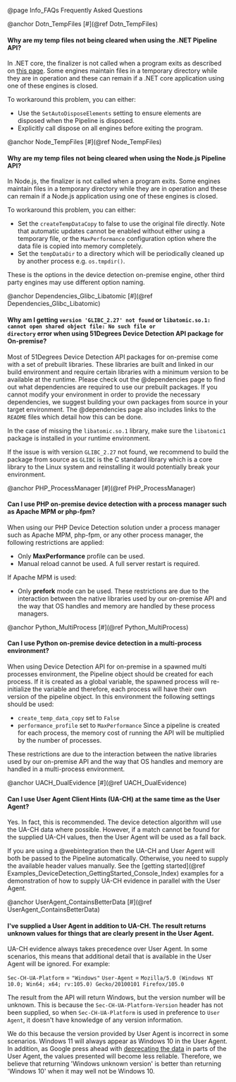 @page Info_FAQs Frequently Asked Questions

@anchor Dotn_TempFiles
[#](@ref Dotn_TempFiles) 
#### Why are my temp files not being cleared when using the .NET Pipeline API?

In .NET core, the finalizer is not called when a program exits as described on [this page](https://docs.microsoft.com/en-us/dotnet/csharp/programming-guide/classes-and-structs/destructors). Some engines maintain files in a temporary directory while they are in operation and these can remain if a .NET core application using one of these engines is closed.

To workaround this problem, you can either:
- Use the `SetAutoDisposeElements` setting to ensure elements are disposed when the Pipeline is disposed.
- Explicitly call dispose on all engines before exiting the program.

@anchor Node_TempFiles
[#](@ref Node_TempFiles) 
#### Why are my temp files not being cleared when using the Node.js Pipeline API?  

In Node.js, the finalizer is not called when a program exits. Some engines maintain files in a temporary directory while they are in operation and these can remain if a Node.js application using one of these engines is closed.

To workaround this problem, you can either:
- Set the `createTempDataCopy` to false to use the original file directly. Note that automatic updates cannot be enabled without either using a 
temporary file, or the `MaxPerformance` configuration option where the data file is copied into memory completely.
- Set the `tempDataDir` to a directory which will be periodically cleaned up by another process e.g. `os.tmpdir()`.

These is the options in the device detection on-premise engine, other third party engines may use different option naming.

@anchor Dependencies_Glibc_Libatomic
[#](@ref Dependencies_Glibc_Libatomic)
#### Why am I getting <code>version 'GLIBC_2.27' not found</code> or <code>libatomic.so.1: cannot open shared object file: No such file or directory</code> error when using 51Degrees Device Detection API package for On-premise?

Most of 51Degrees Device Detection API packages for on-premise come with a set of prebuilt libraries. These libraries are built and linked in our build environment and require certain libraries with a minimum version to be available at the runtime. Please check out the @dependencies page to find out what dependencies are required to use our prebuilt packages. If you cannot modify your environment in order to provide the necessary dependencies, we suggest building your own packages from source in your target environment. The @dependencies page also includes links to the `README` files which detail how this can be done.

In the case of missing the `libatomic.so.1` library, make sure the `libatomic1` package is installed in your runtime environment.

If the issue is with version `GLIBC_2.27` not found, we recommend to build the package from source as `GLIBC` is the C standard library which is a core library to the Linux system and reinstalling it would potentially break your environment.

@anchor PHP_ProcessManager
[#](@ref PHP_ProcessManager)
#### Can I use PHP on-premise device detection with a process manager such as Apache MPM or php-fpm? 

When using our PHP Device Detection solution under a process manager such as Apache MPM, php-fpm, or any other process manager, the following restrictions are applied:
-	Only **MaxPerformance** profile can be used.
-	Manual reload cannot be used. A full server restart is required.

If Apache MPM is used:
-	Only **prefork** mode can be used.
These restrictions are due to the interaction between the native libraries used by our on-premise API and the way that OS handles and memory are handled by these process managers.

@anchor Python_MultiProcess
[#](@ref Python_MultiProcess)
#### Can I use Python on-premise device detection in a multi-process environment?

When using Device Detection API for on-premise in a spawned multi processes environment, the Pipeline object should be created for each process. If it is created as a global variable, the spawned process will re-initialize the variable and therefore, each process will have their own version of the pipeline object. In this environment the following settings should be used:
- `create_temp_data_copy` set to `False`
- `performance_profile` set to `MaxPerformance`
Since a pipeline is created for each process, the memory cost of running the API will be multiplied by the number of processes.

These restrictions are due to the interaction between the native libraries used by our on-premise API and the way that OS handles and memory are handled in a multi-process environment.

@anchor UACH_DualEvidence
[#](@ref UACH_DualEvidence)
#### Can I use User Agent Client Hints (UA-CH) at the same time as the User Agent? 

Yes. In fact, this is recommended. The device detection algorithm will use the UA-CH data where possible. 
However, if a match cannot be found for the supplied UA-CH values, then the User Agent will be used as a fall back.

If you are using a @webintegration then the UA-CH and User Agent will both be passed to the Pipeline 
automatically. Otherwise, you need to supply the available header values manually. See the [getting started](@ref Examples_DeviceDetection_GettingStarted_Console_Index) examples for a demonstration of how to supply 
UA-CH evidence in parallel with the User Agent.

@anchor UserAgent_ContainsBetterData
[#](@ref UserAgent_ContainsBetterData)
#### I've supplied a User Agent in addition to UA-CH. The result returns unknown values for things that are clearly present in the User Agent.

UA-CH evidence always takes precedence over User Agent. In some scenarios, this means that additional detail that is available in the User Agent will be ignored. For example:

`Sec-CH-UA-Platform` = `"Windows"`
`User-Agent` = `Mozilla/5.0 (Windows NT 10.0; Win64; x64; rv:105.0) Gecko/20100101 Firefox/105.0`

The result from the API will return Windows, but the version number will be unknown.
This is because the `Sec-CH-UA-Platform-Version` header has not been supplied, so when `Sec-CH-UA-Platform` is used in preference to `User Agent`, it doesn't have knowledge of any version information.

We do this because the version provided by User Agent is incorrect in some scenarios. Windows 11 will always appear as Windows 10 in the User Agent. In addition, as Google press ahead with [deprecating the data](https://www.chromium.org/updates/ua-reduction/) in parts of the User Agent, the values presented will become less reliable. Therefore, we believe that returning 'Windows unknown version' is better than returning 'Windows 10' when it may well not be Windows 10.
